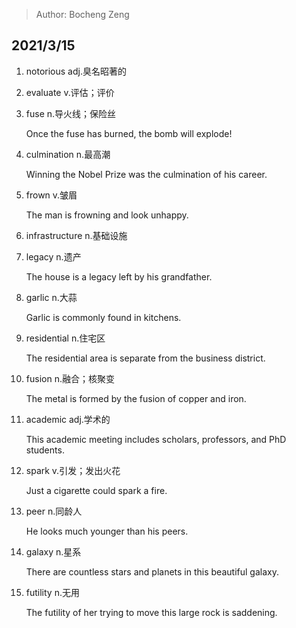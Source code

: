 > Author: Bocheng Zeng

## 2021/3/15

1. notorious adj.臭名昭著的

2. evaluate v.评估；评价

3. fuse n.导火线；保险丝

   Once the fuse has burned, the bomb will explode!

4. culmination n.最高潮

   Winning the Nobel Prize was the culmination of his career.

5. frown v.皱眉

   The man is frowning and look unhappy.

6. infrastructure n.基础设施

7. legacy n.遗产

   The house is a legacy left by his grandfather.

8. garlic n.大蒜

   Garlic is commonly found in kitchens.

9. residential n.住宅区

   The residential area is separate from the business district.

10. fusion n.融合；核聚变

    The metal is formed by the fusion of copper and iron.

11. academic adj.学术的

    This academic meeting includes scholars, professors, and PhD students.

12. spark v.引发；发出火花

    Just a cigarette could spark a fire.

13. peer n.同龄人

    He looks much younger than his peers.

14. galaxy n.星系

    There are countless stars and planets in this beautiful galaxy.

15. futility n.无用

    The futility of her trying to move this large rock is saddening.

